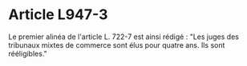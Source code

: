 # Article L947-3

Le premier alinéa de l'article L. 722-7 est ainsi rédigé :   "Les juges des tribunaux mixtes de commerce sont élus pour quatre ans. Ils sont rééligibles."